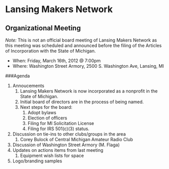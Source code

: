 Lansing Makers Network
======================
Organizational Meeting
----------------------

_Note:_ This is not an official board meeting of Lansing Makers Network as this
meeting was scheduled and announced before the filing of the Articles of 
Incorporation with the State of Michigan.  

* When: Friday, March 16th, 2012 @ 7:00pm
* Where: Washington Street Armory, 2500 S. Washington Ave, Lansing, MI

###Agenda
1. Annoucements
    1. Lansing Makers Network is now incorporated as a nonprofit in the State of 
    Michigan.
    2. Initial board of directors are in the process of being named.
    3. Next steps for the board:
        1. Adopt bylaws
        2. Election of officers
        3. Filing for MI Solicitation License
        4. Filing for IRS 501(c)(3) status.
2. Discussion on tie-ins to other clubs/groups in the area
    1. Corey Bulock of Central Michigan Amateur Radio Club
3. Discussion of Washington Street Armory (M. Flaga)
3. Updates on actions items from last meeting
    1. Equipment wish lists for space
4. Logo/branding samples     